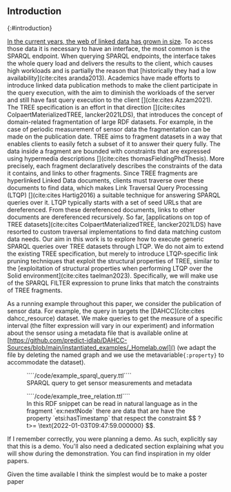 ## Introduction
{:#introduction}

[In the current years, the web of linked data has grown in size](https://lod-cloud.net/#diagram).
To access those data it is necessary to have an interface, the most common is the SPARQL endpoint.
When querying SPARQL endpoints, the interface takes the whole query load and delivers the results to the client,
which causes high workloads and is partially the reason that [historically they had a low
availability](cite:cites aranda2013).
Academics have made efforts to introduce linked data publication methods to make the client participate in the query execution,
with the aim to diminish the workloads of the server and still have fast query execution to the client [](cite:cites Azzam2021).
The TREE specification is an effort in that direction [](cite:cites ColpaertMaterializedTREE, lancker2021LDS),
that introduces the concept of domain-related fragmentation of large RDF datasets.
For example, in the case of periodic measurement of sensor data the fragmentation can be made on the publication date.
TREE aims to fragment datasets in a way that enables clients to easily fetch a subset of it to answer their query fully.
The data inside a fragment are bounded with constraints that are expressed using hypermedia descriptions [](cite:cites thomasFieldingPhdThesis).
More precisely, each fragment declaratively describes the constraints of the data it contains, and links to other fragments.
Since TREE fragments are hyperlinked Linked Data documents,
clients must traverse over these documents to find data,
which makes Link Traversal Query Processing (LTQP) [](cite:cites Hartig2016) a suitable technique for answering SPARQL queries over it.
LTQP typically starts with a set of seed URLs that are dereferenced.
From these dereferenced documents, links to other documents are dereferenced recursively.
So far, [applications on top of TREE datasets](cite:cites ColpaertMaterializedTREE, lancker2021LDS)
have resorted to custom traversal implementations to find data matching custom data needs.
Our aim in this work is to explore how to execute generic SPARQL queries over TREE datasets through LTQP.
We do not aim to extend the existing TREE specification,
but merely to introduce LTQP-specific link pruning techniques that exploit the structural properties of TREE,
similar to the [exploitation of structural properties when performing LTQP over the Solid environment](cite:cites taelman2023).
Specifically, we will make use of the SPARQL FILTER expression to prune links that match the constraints of TREE fragments.

As a running example throughout this paper, we consider the publication of sensor data.
For example, the query in [](#example-sparql) targets the [DAHCC](cite:cites dahcc_resource) dataset.
We make queries to get the measure of a specific interval (the filter expression will vary in our experiment) 
and information about the sensor using a metadata file that is available online at
[https://github.com/predict-idlab/DAHCC-Sources/blob/main/instantiated_examples/_Homelab.owl]() 
(we adapt the file by deleting the named graph and we use the metavariable`{:property}` to accommodate the dataset). 

<div class="sidebysidecontainer" style="align-items: stretch !important; ">
<figure id="example-sparql" class="listing" style="padding-right: 5px; padding-left: 5px; height='100%'">
````/code/example_sparql_query.ttl````
<figcaption markdown="block">
SPARQL query to get sensor measurements and metadata
</figcaption>
</figure>

<figure id="TREE-relation-turtle-example" class="listing" style="padding-right: 5px; padding-left: 5px">
````/code/example_tree_relation.ttl````
<figcaption markdown="block">
In this RDF snippet can be read in natural language as in the fragment `ex:nextNode` there are data that are have the property `etsi:hasTimestamp`
that respect the constraint $$ ?t>= \text{2022-01-03T09:47:59.000000} $$.
</figcaption>
</figure>
</div>


<span class="comment" data-author="RT">If I remember correctly, you were planning a demo. As such, explicitly say that this is a demo. You'll also need a dedicated section explaining what you will show during the demonstration. You can find inspiration in my older papers.</span>

<span class="comment" data-author="BET">Given the time available I think the simplest would be to make a poster paper</span>